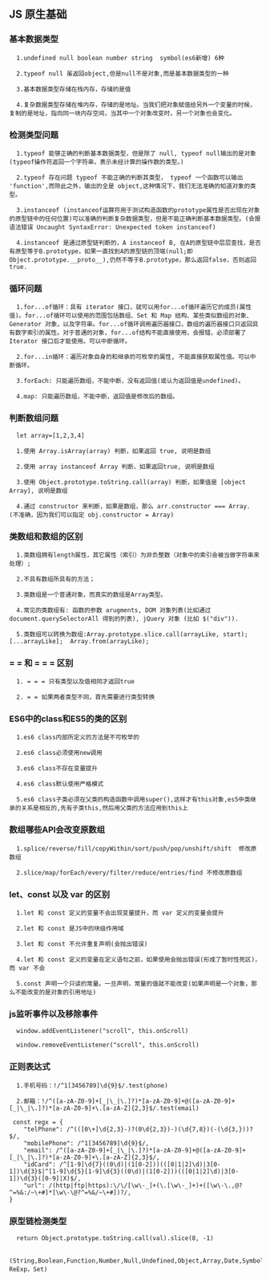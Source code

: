 ## JS 原生基础

  ### 基本数据类型
      
	  1.undefined null boolean number string  symbol(es6新增) 6种
	  
	  2.typeof null 虽返回object,但是null不是对象,而是基本数据类型的一种
	  
	  3.基本数据类型存储在栈内存，存储的是值
	  
	  4.复杂数据类型存储在堆内存，存储的是地址。当我们把对象赋值给另外一个变量的时候，复制的是地址，指向同一块内存空间，当其中一个对象改变时，另一个对象也会变化。
	  
  ### 检测类型问题
      
	  1.typeof 能够正确的判断基本数据类型，但是除了 null, typeof null输出的是对象 (typeof操作符返回一个字符串，表示未经计算的操作数的类型。)
	  
	  2.typeof 存在问题 typeof 不能正确的判断其类型， typeof 一个函数可以输出 'function',而除此之外，输出的全是 object,这种情况下，我们无法准确的知道对象的类型。
	  
	  3.instanceof (instanceof运算符用于测试构造函数的prototype属性是否出现在对象的原型链中的任何位置)可以准确的判断复杂数据类型，但是不能正确判断基本数据类型。(会报语法错误 Uncaught SyntaxError: Unexpected token instanceof)
	  
	  4.instanceof 是通过原型链判断的，A instanceof B, 在A的原型链中层层查找，是否有原型等于B.prototype，如果一直找到A的原型链的顶端(null;即Object.prototype.__proto__),仍然不等于B.prototype，那么返回false，否则返回true.
  
  ### 循环问题
  
      1.for...of循环：具有 iterator 接口，就可以用for...of循环遍历它的成员(属性值)。for...of循环可以使用的范围包括数组、Set 和 Map 结构、某些类似数组的对象、Generator 对象，以及字符串。for...of循环调用遍历器接口，数组的遍历器接口只返回具有数字索引的属性。对于普通的对象，for...of结构不能直接使用，会报错，必须部署了 Iterator 接口后才能使用。可以中断循环。
      
	  2.for...in循环：遍历对象自身的和继承的可枚举的属性, 不能直接获取属性值。可以中断循环。
	  
	  3.forEach: 只能遍历数组，不能中断，没有返回值(或认为返回值是undefined)。
	  
	  4.map: 只能遍历数组，不能中断，返回值是修改后的数组。
	  
  ### 判断数组问题
  
      let array=[1,2,3,4]
	  
	  1.使用 Array.isArray(array) 判断，如果返回 true, 说明是数组
	  
	  2.使用 array instanceof Array 判断，如果返回true, 说明是数组
	  
	  3.使用 Object.prototype.toString.call(array) 判断，如果值是 [object Array], 说明是数组
	  
	  4.通过 constructor 来判断，如果是数组，那么 arr.constructor === Array. (不准确，因为我们可以指定 obj.constructor = Array) 
	  
  ### 类数组和数组的区别
  
      1.类数组拥有length属性，其它属性（索引）为非负整数（对象中的索引会被当做字符串来处理）;
	  
	  2.不具有数组所具有的方法；
	  
	  3.类数组是一个普通对象，而真实的数组是Array类型。
	  
	  4.常见的类数组有: 函数的参数 arugments, DOM 对象列表(比如通过 document.querySelectorAll 得到的列表), jQuery 对象 (比如 $("div")).
	  
	  5.类数组可以转换为数组:Array.prototype.slice.call(arrayLike, start);  [...arrayLike];  Array.from(arrayLike);
	  
  ###  = = 和 = = = 区别
  
      1. = = = 只有类型以及值相同才返回true
	
	  2. = = 如果两者类型不同，首先需要进行类型转换
	  
  ### ES6中的class和ES5的类的区别
  
      1.es6 class内部所定义的方法是不可枚举的
	  
	  2.es6 class必须使用new调用
	  
	  3.es6 class不存在变量提升
	  
	  4.es6 class默认使用严格模式
	  
	  5.es6 class子类必须在父类的构造函数中调用super(),这样才有this对象,es5中类继承的关系是相反的,先有子类this,然后用父类的方法应用到this上
	  
  ### 数组哪些API会改变原数组
  
      1.splice/reverse/fill/copyWithin/sort/push/pop/unshift/shift  修改原数组
	  
	  2.slice/map/forEach/every/filter/reduce/entries/find 不修改原数组
	  
	  
  ### let、const 以及 var 的区别
  
      1.let 和 const 定义的变量不会出现变量提升，而 var 定义的变量会提升
	  
	  2.let 和 const 是JS中的块级作用域
	  
	  3.let 和 const 不允许重复声明(会抛出错误)
	  
	  4.let 和 const 定义的变量在定义语句之前，如果使用会抛出错误(形成了暂时性死区)，而 var 不会
	  
	  5.const 声明一个只读的常量。一旦声明，常量的值就不能改变(如果声明是一个对象，那么不能改变的是对象的引用地址)
	  
	  
	  
	  
	  
	  
  ### js监听事件以及移除事件

      window.addEventListener("scroll", this.onScroll)  
	  
	  window.removeEventListener("scroll", this.onScroll)
  
  ### 正则表达式
  
      1.手机号码：!/^1[3456789]\d{9}$/.test(phone)
	  
	  2.邮箱：!/^([a-zA-Z0-9]+[_|\_|\.]?)*[a-zA-Z0-9]+@([a-zA-Z0-9]+[_|\_|\.]?)*[a-zA-Z0-9]+\.[a-zA-Z]{2,3}$/.test(email)
	   
	 const regx = {
		"telPhone": /^(([0\+]\d{2,3}-)?(0\d{2,3})-)(\d{7,8})(-(\d{3,}))?$/,
		"mobilePhone": /^1[3456789]\d{9}$/,
		"email": /^([a-zA-Z0-9]+[_|\_|\.]?)*[a-zA-Z0-9]+@([a-zA-Z0-9]+[_|\_|\.]?)*[a-zA-Z0-9]+\.[a-zA-Z]{2,3}$/,
		"idCard": /^[1-9]\d{7}((0\d)|(1[0-2]))(([0|1|2]\d)|3[0-1])\d{3}$|^[1-9]\d{5}[1-9]\d{3}((0\d)|(1[0-2]))(([0|1|2]\d)|3[0-1])\d{3}([0-9]|X)$/,
		"url": /(http|ftp|https):\/\/[\w\-_]+(\.[\w\-_]+)+([\w\-\.,@?^=%&:/~\+#]*[\w\-\@?^=%&/~\+#])?/,
	}
	  
	  
  ### 原型链检测类型
  
	  return Object.prototype.toString.call(val).slice(8, -1)
	  
	  (String,Boolean,Function,Number,Null,Undefined,Object,Array,Date,Symbol,Promise,Error，ReExp，Set)

	  
	  
	  
	  
	  
	  
	  
